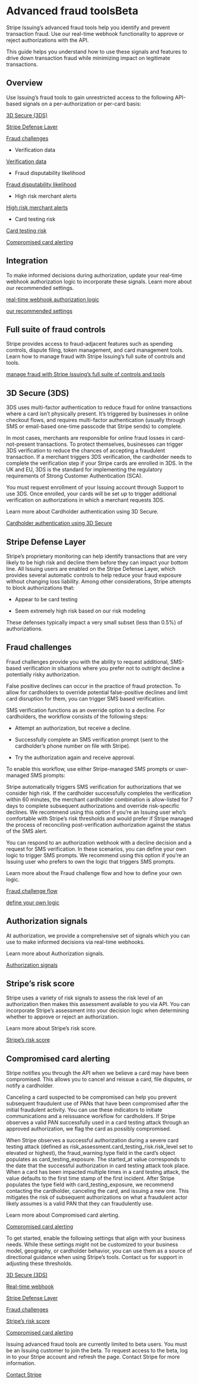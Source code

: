 # Advanced fraud toolsBeta

Stripe Issuing’s advanced fraud tools help you identify and prevent transaction fraud. Use our real-time webhook functionality to approve or reject authorizations with the API.

This guide helps you understand how to use these signals and features to drive down transaction fraud while minimizing impact on legitimate transactions.

## Overview

Use Issuing’s fraud tools to gain unrestricted access to the following API-based signals on a per-authorization or per-card basis:

[3D Secure (3DS)](/issuing/3d-secure)

[Stripe Defense Layer](#stripe-defense-layer)

[Fraud challenges](#fraud-challenges)

- Verification data

[Verification data](/issuing/controls/advanced-fraud-tools/authorization-signals#verification-data)

- Fraud disputability likelihood

[Fraud disputability likelihood](/issuing/controls/advanced-fraud-tools/authorization-signals#fraud-disputability-assessment)

- High risk merchant alerts

[High risk merchant alerts](/issuing/controls/advanced-fraud-tools/authorization-signals#high-risk-merchant-alerts)

- Card testing risk

[Card testing risk](/issuing/controls/advanced-fraud-tools/authorization-signals#card-testing-risk)

[Compromised card alerting](#compromised-alerting)

## Integration

To make informed decisions during authorization, update your real-time webhook authorization logic to incorporate these signals. Learn more about our recommended settings.

[real-time webhook authorization logic](/issuing/controls/real-time-authorizations/quickstart)

[our recommended settings](#recommended-settings)

## Full suite of fraud controls

Stripe provides access to fraud-adjacent features such as spending controls, dispute filing, token management, and card management tools. Learn how to manage fraud with Stripe Issuing’s full suite of controls and tools.

[manage fraud with Stripe Issuing’s full suite of controls and tools](/issuing/manage-fraud)

## 3D Secure (3DS)

3DS uses multi-factor authentication to reduce fraud for online transactions where a card isn’t physically present. It’s triggered by businesses in online checkout flows, and requires multi-factor authentication (usually through SMS or email-based one-time passcode that Stripe sends) to complete.

In most cases, merchants are responsible for online fraud losses in card-not-present transactions. To protect themselves, businesses can trigger 3DS verification to reduce the chances of accepting a fraudulent transaction. If a merchant triggers 3DS verification, the cardholder needs to complete the verification step if your Stripe cards are enrolled in 3DS. In the UK and EU, 3DS is the standard for implementing the regulatory requirements of Strong Customer Authentication (SCA).

You must request enrollment of your Issuing account through Support to use 3DS. Once enrolled, your cards will be set up to trigger additional verification on authorizations in which a merchant requests 3DS.

Learn more about Cardholder authentication using 3D Secure.

[Cardholder authentication using 3D Secure](/issuing/3d-secure)

## Stripe Defense Layer

Stripe’s proprietary monitoring can help identify transactions that are very likely to be high risk and decline them before they can impact your bottom line. All Issuing users are enabled on the Stripe Defense Layer, which provides several automatic controls to help reduce your fraud exposure without changing loss liability. Among other considerations, Stripe attempts to block authorizations that:

- Appear to be card testing

- Seem extremely high risk based on our risk modeling

These defenses typically impact a very small subset (less than 0.5%) of authorizations.

## Fraud challenges

Fraud challenges provide you with the ability to request additional, SMS-based verification in situations where you prefer not to outright decline a potentially risky authorization.

False positive declines can occur in the practice of fraud protection. To allow for cardholders to override potential false-positive declines and limit card disruption for them, you can trigger SMS based verification.

SMS verification functions as an override option to a decline. For cardholders, the workflow consists of the following steps:

- Attempt an authorization, but receive a decline.

- Successfully complete an SMS verification prompt (sent to the cardholder’s phone number on file with Stripe).

- Try the authorization again and receive approval.

To enable this workflow, use either Stripe-managed SMS prompts or user-managed SMS prompts:

Stripe automatically triggers SMS verification for authorizations that we consider high risk. If the cardholder successfully completes the verification within 60 minutes, the merchant cardholder combination is allow-listed for 7 days to complete subsequent authorizations and override risk-specific declines. We recommend using this option if you’re an Issuing user who’s comfortable with Stripe’s risk thresholds and would prefer if Stripe managed the process of reconciling post-verification authorization against the status of the SMS alert.

You can respond to an authorization webhook with a decline decision and a request for SMS verification. In these scenarios, you can define your own logic to trigger SMS prompts. We recommend using this option if you’re an Issuing user who prefers to own the logic that triggers SMS prompts.

Learn more about the Fraud challenge flow and how to define your own logic.

[Fraud challenge flow](/issuing/controls/fraud-challenges)

[define your own logic](/issuing/controls/fraud-challenges)

## Authorization signals

At authorization, we provide a comprehensive set of signals which you can use to make informed decisions via real-time webhooks.

Learn more about Authorization signals.

[Authorization signals](/issuing/controls/advanced-fraud-tools/authorization-signals)

## Stripe’s risk score

Stripe uses a variety of risk signals to assess the risk level of an authorization then makes this assessment available to you via API. You can incorporate Stripe’s assessment into your decision logic when determining whether to approve or reject an authorization.

Learn more about Stripe’s risk score.

[Stripe’s risk score](/issuing/controls/advanced-fraud-tools/stripes-risk-score)

## Compromised card alerting

Stripe notifies you through the API when we believe a card may have been compromised. This allows you to cancel and reissue a card, file disputes, or notify a cardholder.

Canceling a card suspected to be compromised can help you prevent subsequent fraudulent use of PANs that have been compromised after the initial fraudulent activity. You can use these indicators to initiate communications and a reissuance workflow for cardholders. If Stripe observes a valid PAN successfully used in a card testing attack through an approved authorization, we flag the card as possibly compromised.

When Stripe observes a successful authorization during a severe card testing attack (defined as risk_assessment.card_testing_risk.risk_level set to elevated or highest), the fraud_warning.type field in the card’s object populates as card_testing_exposure. The started_at value corresponds to the date that the successful authorization in card testing attack took place. When a card has been impacted multiple times in a card testing attack, the value defaults to the first time stamp of the first incident. After Stripe populates the type field with card_testing_exposure, we recommend contacting the cardholder, canceling the card, and issuing a new one. This mitigates the risk of subsequent authorizations on what a fraudulent actor likely assumes is a valid PAN that they can fraudulently use.

Learn more about Compromised card alerting.

[Compromised card alerting](/issuing/controls/advanced-fraud-tools/compromised-card-alerting)

To get started, enable the following settings that align with your business needs. While these settings might not be customized to your business model, geography, or cardholder behavior, you can use them as a source of directional guidance when using Stripe’s tools. Contact us for support in adjusting these thresholds.

[3D Secure (3DS)](/issuing/3d-secure)

[Real-time webhook](/issuing/controls/real-time-authorizations)

[Stripe Defense Layer](#stripe-defense-layer)

[Fraud challenges](/issuing/controls/fraud-challenges)

[Stripe’s risk score](/issuing/controls/advanced-fraud-tools/stripes-risk-score)

[Compromised card alerting](/issuing/controls/advanced-fraud-tools/compromised-card-alerting)

Issuing advanced fraud tools are currently limited to beta users. You must be an Issuing customer to join the beta. To request access to the beta, log in to your Stripe account and refresh the page. Contact Stripe for more information.

[Contact Stripe](https://stripe.com/contact/sales)
